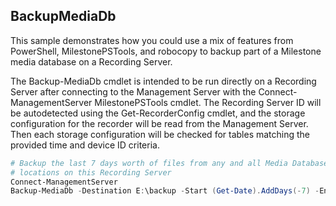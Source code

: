 ## BackupMediaDb
This sample demonstrates how you could use a mix of features from PowerShell,
MilestonePSTools, and robocopy to backup part of a Milestone media database
on a Recording Server.

The Backup-MediaDb cmdlet is intended to be run directly on a Recording Server
after connecting to the Management Server with the Connect-ManagementServer
MilestonePSTools cmdlet. The Recording Server ID will be autodetected using the
Get-RecorderConfig cmdlet, and the storage configuration for the recorder will
be read from the Management Server. Then each storage configuration will be
checked for tables matching the provided time and device ID criteria.

```powershell
# Backup the last 7 days worth of files from any and all Media Database
# locations on this Recording Server
Connect-ManagementServer
Backup-MediaDb -Destination E:\backup -Start (Get-Date).AddDays(-7) -End (Get-Date)
```